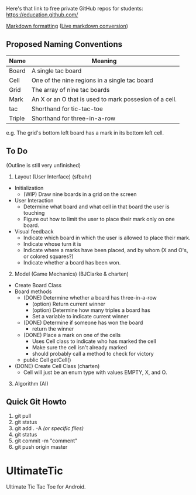 Here's that link to free private GitHub repos for students: https://education.github.com/

[Markdown formatting](https://github.com/adam-p/markdown-here/wiki/Markdown-Here-Cheatsheet#html) ([Live markdown conversion](http://markdown-here.com/livedemo.html))

Proposed Naming Conventions 
---------------------------
| Name   | Meaning
| ------ | -------
| Board  | A single tac board
| Cell   | One of the nine regions in a single tac board
| Grid   | The array of nine tac boards
| Mark   | An X or an O that is used to mark possesion of a cell.
| tac    | Shorthand for tic-tac-toe
| Triple | Shorthand for three-in-a-row

e.g. The grid's bottom left board has a mark in its bottom left cell.

To Do
-----
(Outline is still very unfinished)

1. Layout (User Interface) (sfbahr)
  - Initialization
    * (WIP) Draw nine boards in a grid on the screen
  - User Interaction
    * Determine what board and what cell in that board the user is touching
    * Figure out how to limit the user to place their mark only on one board.
  - Visual feedback
    * Indicate which board in which the user is allowed to place their mark.
    * Indicate whose turn it is
    * Indicate where a marks have been placed, and by whom (X and O's, or colored squares?)
    * Indicate whether a board has been won.

2. Model (Game Mechanics) (BJClarke & charten)
  - Create Board Class
  - Board methods
    * (DONE) Determine whether a board has three-in-a-row
      + (option) Return current winner
      + (option) Determine how many triples a board has
	  + Set a variable to indicate current winner
    * (DONE) Determine if someone has won the board
      + return the winner 
    * (DONE) Place a mark on one of the cells
      + Uses Cell class to indicate who has marked the cell
      + Make sure the cell isn't already marked
      + should probably call a method to check for victory
    * public Cell getCell()
  - (DONE) Create Cell Class (charten)
    * Cell will just be an enum type with values EMPTY, X, and O.
		
3. Algorithm (AI)


Quick Git Howto
---------------

1. git pull
2. git status
3. git add . -A *(or specific files)*
4. git status
5. git commit -m "comment"
6. git push origin master


UltimateTic
===========

Ultimate Tic Tac Toe for Android.

